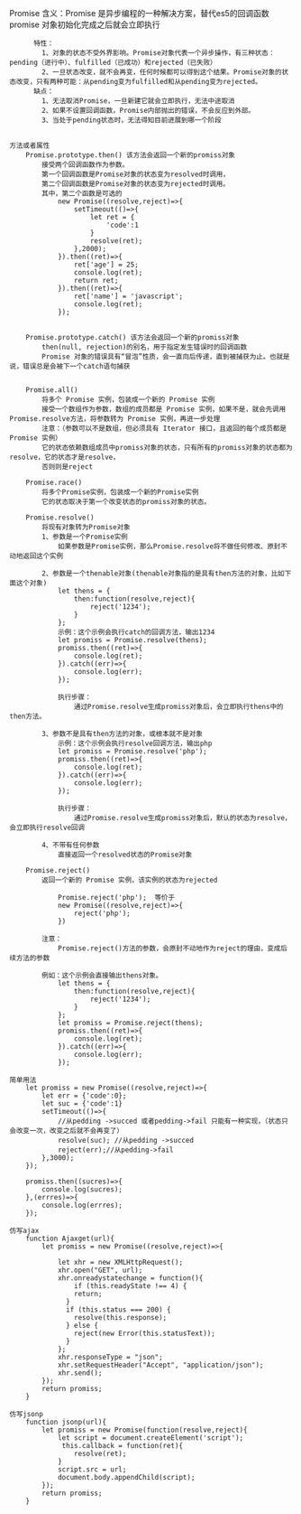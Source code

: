 Promise
    含义：Promise 是异步编程的一种解决方案，替代es5的回调函数
          promise 对象初始化完成之后就会立即执行

          特性：
            1、对象的状态不受外界影响。Promise对象代表一个异步操作，有三种状态：pending（进行中）、fulfilled（已成功）和rejected（已失败）
            2、一旦状态改变，就不会再变，任何时候都可以得到这个结果。Promise对象的状态改变，只有两种可能：从pending变为fulfilled和从pending变为rejected。
          缺点：
            1、无法取消Promise，一旦新建它就会立即执行，无法中途取消
            2、如果不设置回调函数，Promise内部抛出的错误，不会反应到外部。
            3、当处于pending状态时，无法得知目前进展到哪一个阶段


    方法或者属性
        Promise.prototype.then() 该方法会返回一个新的promiss对象
            接受两个回调函数作为参数。
            第一个回调函数是Promise对象的状态变为resolved时调用，
            第二个回调函数是Promise对象的状态变为rejected时调用。
            其中，第二个函数是可选的
                new Promise((resolve,reject)=>{
                    setTimeout(()=>{
                        let ret = {
                            'code':1
                        }
                        resolve(ret);
                    },2000);
                }).then((ret)=>{
                    ret['age'] = 25;
                    console.log(ret);
                    return ret;
                }).then((ret)=>{
                    ret['name'] = 'javascript';
                    console.log(ret);
                });


        Promise.prototype.catch() 该方法会返回一个新的promiss对象
            then(null, rejection)的别名，用于指定发生错误时的回调函数
            Promise 对象的错误具有“冒泡”性质，会一直向后传递，直到被捕获为止。也就是说，错误总是会被下一个catch语句捕获


        Promise.all()
            将多个 Promise 实例，包装成一个新的 Promise 实例
            接受一个数组作为参数，数组的成员都是 Promise 实例，如果不是，就会先调用Promise.resolve方法，将参数转为 Promise 实例，再进一步处理
            注意：（参数可以不是数组，但必须具有 Iterator 接口，且返回的每个成员都是 Promise 实例）
            它的状态依赖数组成员中promiss对象的状态，只有所有的promiss对象的状态都为resolve，它的状态才是resolve，
            否则则是reject

        Promise.race()
            将多个Promise实例，包装成一个新的Promise实例
            它的状态取决于第一个改变状态的promiss对象的状态。

        Promise.resolve()
            将现有对象转为Promise对象
            1、参数是一个Promise实例
                如果参数是Promise实例，那么Promise.resolve将不做任何修改、原封不动地返回这个实例

            2、参数是一个thenable对象(thenable对象指的是具有then方法的对象，比如下面这个对象)
                let thens = {
                    then:function(resolve,reject){
                        reject('1234');
                    }
                };
                示例：这个示例会执行catch的回调方法，输出1234
                let promiss = Promise.resolve(thens);
                promiss.then((ret)=>{
                    console.log(ret);
                }).catch((err)=>{
                    console.log(err);
                });

                执行步骤：
                    通过Promise.resolve生成promiss对象后，会立即执行thens中的then方法。

            3、参数不是具有then方法的对象，或根本就不是对象
                示例：这个示例会执行resolve回调方法，输出php
                let promiss = Promise.resolve('php');
                promiss.then((ret)=>{
                    console.log(ret);
                }).catch((err)=>{
                    console.log(err);
                });

                执行步骤：
                    通过Promise.resolve生成promiss对象后，默认的状态为resolve，会立即执行resolve回调

            4、不带有任何参数
                直接返回一个resolved状态的Promise对象

        Promise.reject()
            返回一个新的 Promise 实例，该实例的状态为rejected

                Promise.reject('php');  等价于
                new Promise((resolve,reject)=>{
                    reject('php');
                })

            注意：
                Promise.reject()方法的参数，会原封不动地作为reject的理由，变成后续方法的参数

            例如：这个示例会直接输出thens对象。
                let thens = {
                    then:function(resolve,reject){
                        reject('1234');
                    }
                };
                let promiss = Promise.reject(thens);
                promiss.then((ret)=>{
                    console.log(ret);
                }).catch((err)=>{
                    console.log(err);
                });
        
    简单用法
        let promiss = new Promise((resolve,reject)=>{
            let err = {'code':0};
            let suc = {'code':1}
            setTimeout(()=>{
                //从pedding ->succed 或者pedding->fail 只能有一种实现，（状态只会改变一次，改变之后就不会再变了）
                resolve(suc); //从pedding ->succed   
                reject(err);//从pedding->fail
            },3000);
        });

        promiss.then((sucres)=>{
            console.log(sucres);
        },(errres)=>{
            console.log(errres);
        });

    仿写ajax
        function Ajaxget(url){
            let promiss = new Promise((resolve,reject)=>{

                let xhr = new XMLHttpRequest();
                xhr.open("GET", url);
                xhr.onreadystatechange = function(){
                    if (this.readyState !== 4) {
                    return;
                  }
                  if (this.status === 200) {
                    resolve(this.response);
                  } else {
                    reject(new Error(this.statusText));
                  }
                };
                xhr.responseType = "json";
                xhr.setRequestHeader("Accept", "application/json");
                xhr.send();
            });
            return promiss;
        }

    仿写jsonp
        function jsonp(url){
            let promiss = new Promise(function(resolve,reject){
                let script = document.createElement('script');
                 this.callback = function(ret){
                    resolve(ret);
                }
                script.src = url;
                document.body.appendChild(script);
            });
            return promiss;
        }        




     